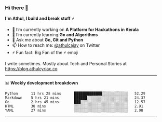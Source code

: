 ### Hi there 👋

**I'm Athul, I build and break stuff** :zap:


- 🔭 I’m currently working on **A Platform for Hackathons in Kerala**
- 🌱 I’m currently learning **Go and Algorithms**
- 💬 Ask me about **Go, Git and Python**
- 📫 How to reach me: [@athulcajay](https://twitter.com/athulcajay) on Twitter
- ⚡ Fun fact: Big Fan of the :zap: emoji

I write sometimes. Mostly about Tech and Personal Stories at https://blog.athulcyriac.co

-------

📊 **Weekly development breakdown**
<!--START_SECTION:waka-->
```text
Python      11 hrs 28 mins      █████████████░░░░░░░░░░░░   52.29 
Markdown    5 hrs 21 mins       ██████░░░░░░░░░░░░░░░░░░░   24.37 
Go          2 hrs 45 mins       ███░░░░░░░░░░░░░░░░░░░░░░   12.57 
HTML        38 mins             ░░░░░░░░░░░░░░░░░░░░░░░░░   2.91 
YAML        27 mins             ░░░░░░░░░░░░░░░░░░░░░░░░░   2.08
```
<!--END_SECTION:waka-->
-------
